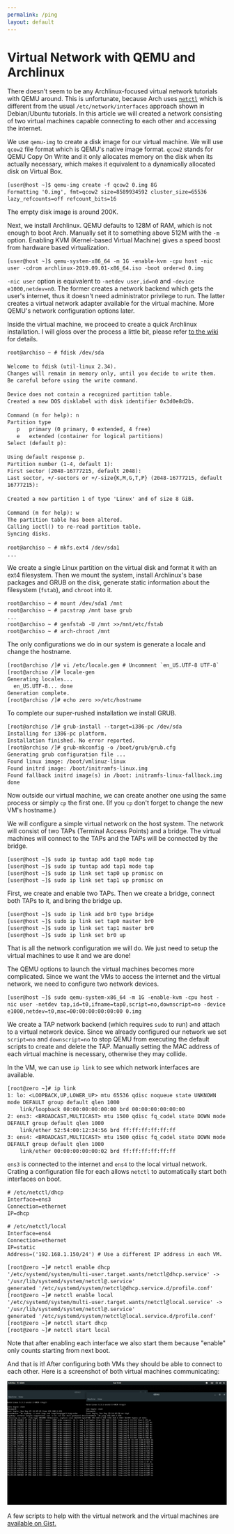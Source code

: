 ```yaml
---
permalink: /ping
layout: default
---
```


# Virtual Network with QEMU and Archlinux

There doesn't seem to be any Archlinux-focused virtual network tutorials with QEMU around. This is unfortunate, because Arch uses [`netctl`][1] which is different from the usual `/etc/network/interfaces` approach shown in Debian/Ubuntu tutorials. In this article we will created a network consisting of two virtual machines capable connecting to each other and accessing the internet.

We use `qemu-img` to create a disk image for our virtual machine. We will use `qcow2` file format which is QEMU's native image format. `qcow2` stands for QEMU Copy On Write and it only allocates memory on the disk when its actually necessary, which makes it equivalent to a dynamically allocated disk on Virtual Box.

    [user@host ~]$ qemu-img create -f qcow2 0.img 8G
    Formatting '0.img', fmt=qcow2 size=8589934592 cluster_size=65536 lazy_refcounts=off refcount_bits=16

The empty disk image is around 200K.

Next, we install Archlinux. QEMU defaults to 128M of RAM, which is not enough to boot Arch. Manually set it to something above 512M with the `-m` option. Enabling KVM (Kernel-based Virtual Machine) gives a speed boost from hardware based virtualization.

    [user@host ~]$ qemu-system-x86_64 -m 1G -enable-kvm -cpu host -nic user -cdrom archlinux-2019.09.01-x86_64.iso -boot order=d 0.img

`-nic user` option is equivalent to `-netdev user,id=n0` and `-device e1000,netdev=n0`. The former creates a network backend which gets the user's internet, thus it doesn't need administrator privilege to run. The latter creates a virtual network adapter available for the virtual machine. More QEMU's network configuration options later.

Inside the virtual machine, we proceed to create a quick Archlinux installation. I will gloss over the process a little bit, please refer [to the wiki][2] for details.

    root@archiso ~ # fdisk /dev/sda

    Welcome to fdisk (util-linux 2.34).
    Changes will remain in memory only, until you decide to write them.
    Be careful before using the write command.

    Device does not contain a recognized partition table.
    Created a new DOS disklabel with disk identifier 0x3d0e8d2b.

    Command (m for help): n
    Partition type
       p   primary (0 primary, 0 extended, 4 free)
       e   extended (container for logical partitions)
    Select (default p):

    Using default response p.
    Partition number (1-4, default 1):
    First sector (2048-16777215, default 2048):
    Last sector, +/-sectors or +/-size{K,M,G,T,P} (2048-16777215, default 16777215):

    Created a new partition 1 of type 'Linux' and of size 8 GiB.

    Command (m for help): w
    The partition table has been altered.
    Calling ioctl() to re-read partition table.
    Syncing disks.

    root@archiso ~ # mkfs.ext4 /dev/sda1
    ...

We create a single Linux partition on the virtual disk and format it with an ext4 filesystem. Then we mount the system, install Archlinux's base packages and GRUB on the disk, generate static information about the filesystem (`fstab`), and `chroot` into it.

    root@archiso ~ # mount /dev/sda1 /mnt
    root@archiso ~ # pacstrap /mnt base grub
    ...
    root@archiso ~ # genfstab -U /mnt >>/mnt/etc/fstab
    root@archiso ~ # arch-chroot /mnt

The only configurations we do in our system is generate a locale and change the hostname.

    [root@archiso /]# vi /etc/locale.gen # Uncomment `en_US.UTF-8 UTF-8`
    [root@archiso /]# locale-gen
    Generating locales...
      en_US.UTF-8... done
    Generation complete.
    [root@archiso /]# echo zero >>/etc/hostname

To complete our super-rushed installation we install GRUB.

    [root@archiso /]# grub-install --target=i386-pc /dev/sda
    Installing for i386-pc platform.
    Installation finished. No error reported.
    [root@archiso /]# grub-mkconfig -o /boot/grub/grub.cfg
    Generating grub configuration file ...
    Found linux image: /boot/vmlinuz-linux
    Found initrd image: /boot/initramfs-linux.img
    Found fallback initrd image(s) in /boot: initramfs-linux-fallback.img
    done

Now outside our virtual machine, we can create another one using the same process or simply `cp` the first one. (If you `cp` don't forget to change the new VM's hostname.)

We will configure a simple virtual network on the host system. The network will consist of two TAPs (Terminal Access Points) and a bridge. The virtual machines will connect to the TAPs and the TAPs will be connected by the bridge.

    [user@host ~]$ sudo ip tuntap add tap0 mode tap
    [user@host ~]$ sudo ip tuntap add tap1 mode tap
    [user@host ~]$ sudo ip link set tap0 up promisc on
    [user@host ~]$ sudo ip link set tap1 up promisc on

First, we create and enable two TAPs. Then we create a bridge, connect both TAPs to it, and bring the bridge up.

    [user@host ~]$ sudo ip link add br0 type bridge
    [user@host ~]$ sudo ip link set tap0 master br0
    [user@host ~]$ sudo ip link set tap1 master br0
    [user@host ~]$ sudo ip link set br0 up

That is all the network configuration we will do. We just need to setup the virtual machines to use it and we are done!

The QEMU options to launch the virtual machines becomes more complicated. Since we want the VMs to access the internet and the virtual network, we need to configure two network devices.

    [user@host ~]$ sudo qemu-system-x86_64 -m 1G -enable-kvm -cpu host -nic user -netdev tap,id=t0,ifname=tap0,script=no,downscript=no -device e1000,netdev=t0,mac=00:00:00:00:00:00 0.img

We create a TAP network backend (which requires `sudo` to run) and attach to a virtual network device. Since we already configured our network we set `script=no` and `downscript=no` to stop QEMU from executing the default scripts to create and delete the TAP. Manually setting the MAC address of each virtual machine is necessary, otherwise they may collide.

In the VM, we can use `ip link` to see which network interfaces are available.

    [root@zero ~]# ip link
    1: lo: <LOOPBACK,UP,LOWER_UP> mtu 65536 qdisc noqueue state UNKNOWN mode DEFAULT group default qlen 1000
        link/loopback 00:00:00:00:00:00 brd 00:00:00:00:00:00
    2: ens3: <BROADCAST,MULTICAST> mtu 1500 qdisc fq_codel state DOWN mode DEFAULT group default qlen 1000
        link/ether 52:54:00:12:34:56 brd ff:ff:ff:ff:ff:ff
    3: ens4: <BROADCAST,MULTICAST> mtu 1500 qdisc fq_codel state DOWN mode DEFAULT group default qlen 1000
        link/ether 00:00:00:00:00:02 brd ff:ff:ff:ff:ff:ff

`ens3` is connected to the internet and `ens4` to the local virtual network. Crating a configuration file for each allows `netctl` to automatically start both interfaces on boot.

```
# /etc/netctl/dhcp
Interface=ens3
Connection=ethernet
IP=dhcp
```

```
# /etc/netctl/local
Interface=ens4
Connection=ethernet
IP=static
Address=('192.168.1.150/24') # Use a different IP address in each VM.
```

```
[root@zero ~]# netctl enable dhcp
'/etc/systemd/system/multi-user.target.wants/netctl@dhcp.service' -> '/usr/lib/systemd/system/netctl@.service'
generated '/etc/systemd/system/netctl@dhcp.service.d/profile.conf'
[root@zero ~]# netctl enable local
'/etc/systemd/system/multi-user.target.wants/netctl@local.service' -> '/usr/lib/systemd/system/netctl@.service'
generated '/etc/systemd/system/netctl@local.service.d/profile.conf'
[root@zero ~]# netctl start dhcp
[root@zero ~]# netctl start local
```

Note that after enabling each interface we also start them because "enable" only counts starting from next boot.

And that is it! After configuring both VMs they should be able to connect to each other. Here is a screenshot of both virtual machines communicating:

![](ping.png)

A few scripts to help with the virtual network and the virtual machines are [available on Gist.][3]

[1]: https://wiki.archlinux.org/index.php/Netctl
[2]: https://wiki.archlinux.org/index.php/installation_guide
[3]: https://gist.github.com/pedrominicz/2c47652e7957ae4f19be2b2b77c718d3
